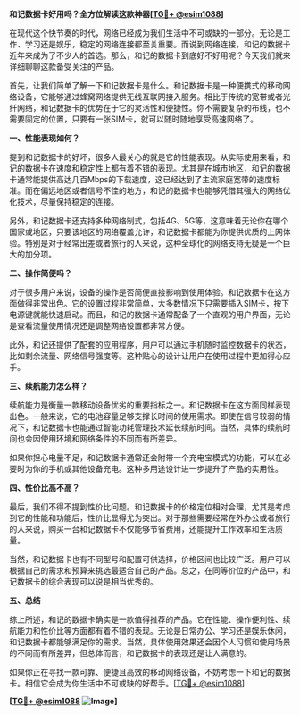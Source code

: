 **和记数据卡好用吗？全方位解读这款神器[[TG💪+ @esim1088](https://t.me/s/esim1088)]**

在现代这个快节奏的时代，网络已经成为我们生活中不可或缺的一部分。无论是工作、学习还是娱乐，稳定的网络连接都至关重要。而说到网络连接，和记的数据卡近年来成为了不少人的首选。那么，和记的数据卡到底好不好用呢？今天我们就来详细聊聊这款备受关注的产品。

首先，让我们简单了解一下和记数据卡是什么。和记数据卡是一种便携式的移动网络设备，它能够通过蜂窝网络提供无线互联网接入服务。相比于传统的宽带或者光纤网络，和记数据卡的优势在于它的灵活性和便捷性。你不需要复杂的布线，也不需要固定的位置，只要有一张SIM卡，就可以随时随地享受高速网络了。

**一、性能表现如何？**

提到和记数据卡的好坏，很多人最关心的就是它的性能表现。从实际使用来看，和记的数据卡在速度和稳定性上都有着不错的表现。尤其是在城市地区，和记的数据卡通常能提供高达几百Mbps的下载速度，这已经达到了主流家庭宽带的速度标准。而在偏远地区或者信号不佳的地方，和记的数据卡也能够凭借其强大的网络优化技术，尽量保持稳定的连接。

另外，和记数据卡还支持多种网络制式，包括4G、5G等，这意味着无论你在哪个国家或地区，只要该地区的网络覆盖允许，和记数据卡都能为你提供优质的上网体验。特别是对于经常出差或者旅行的人来说，这种全球化的网络支持无疑是一个巨大的加分项。

**二、操作简便吗？**

对于很多用户来说，设备的操作是否简便直接影响到使用体验。和记数据卡在这方面做得非常出色。它的设置过程非常简单，大多数情况下只需要插入SIM卡，按下电源键就能快速启动。而且，和记的数据卡通常配备了一个直观的用户界面，无论是查看流量使用情况还是调整网络设置都非常方便。

此外，和记还提供了配套的应用程序，用户可以通过手机随时监控数据卡的状态，比如剩余流量、网络信号强度等。这种贴心的设计让用户在使用过程中更加得心应手。

**三、续航能力怎么样？**

续航能力是衡量一款移动设备优劣的重要指标之一。和记数据卡在这方面同样表现出色。一般来说，它的电池容量足够支撑长时间的使用需求。即使在信号较弱的情况下，和记数据卡也能通过智能功耗管理技术延长续航时间。当然，具体的续航时间也会因使用环境和网络条件的不同而有所差异。

如果你担心电量不足，和记数据卡通常还会附带一个充电宝模式的功能，可以在必要时为你的手机或其他设备充电。这种多用途设计进一步提升了产品的实用性。

**四、性价比高不高？**

最后，我们不得不提到性价比问题。和记数据卡的价格定位相对合理，尤其是考虑到它的性能和功能后，性价比显得尤为突出。对于那些需要经常在外办公或者旅行的人来说，购买一台和记数据卡不仅能够节省费用，还能提升工作效率和生活质量。

当然，和记数据卡也有不同型号和配置可供选择，价格区间也比较广泛。用户可以根据自己的需求和预算来挑选最适合自己的产品。总之，在同等价位的产品中，和记数据卡的综合表现可以说是相当优秀的。

**五、总结**

综上所述，和记的数据卡确实是一款值得推荐的产品。它在性能、操作便利性、续航能力和性价比等方面都有着不错的表现。无论是日常办公、学习还是娱乐休闲，和记数据卡都能够满足你的需求。当然，具体使用效果还会因个人习惯和使用场景的不同而有所差异，但总体而言，和记数据卡的表现还是让人满意的。

如果你正在寻找一款可靠、便捷且高效的移动网络设备，不妨考虑一下和记的数据卡。相信它会成为你生活中不可或缺的好帮手。[[TG💪+ @esim1088](https://t.me/s/esim1088)]

**[[TG💪+ @esim1088](https://t.me/s/esim1088) ![Image](https://i.postimg.cc/4NQfJmqS/Snipaste-2025-05-13-00-14-12.png)]**
